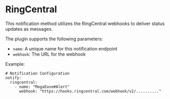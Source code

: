 # RingCentral

This notification method utilizes the RingCentral webhooks to deliver status updates as messages.

The plugin supports the following parameters:

* `name`: A unique name for this notification endpoint
* `webhook`: The URL for the webhook

Example:

```
# Notification Configuration
notify:
  ringcentral:
    - name: "MegaEase#Alert"
      webhook: "https://hooks.ringcentral.com/webhook/v2/.........."
```
